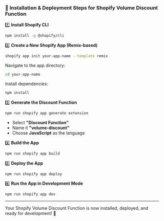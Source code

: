 ### **📌 Installation & Deployment Steps for Shopify Volume Discount Function**  

1️⃣ **Install Shopify CLI**  
```sh
npm install -g @shopify/cli
```

2️⃣ **Create a New Shopify App (Remix-based)**  
```sh
shopify app init your-app-name --template remix
```
Navigate to the app directory:  
```sh
cd your-app-name
```
Install dependencies:  
```sh
npm install
```

3️⃣ **Generate the Discount Function**  
```sh
npm run shopify app generate extension
```
- Select **"Discount Function"**  
- Name it **"volume-discount"**  
- Choose **JavaScript** as the language  

4️⃣ **Build the App**  
```sh
npm run shopify app build
```

5️⃣ **Deploy the App**  
```sh
npm run shopify app deploy
```

6️⃣ **Run the App in Development Mode**  
```sh
npm run shopify app dev
```

---

Your Shopify Volume Discount Function is now installed, deployed, and ready for development! 🚀